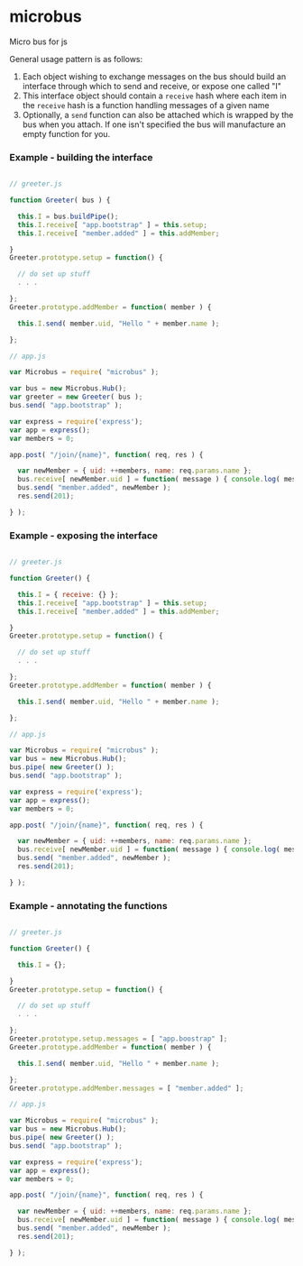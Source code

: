 microbus
========

Micro bus for js

General usage pattern is as follows:

1. Each object wishing to exchange messages on the bus should build an interface through which to send and receive, or expose one called "I"
2. This interface object should contain a `receive` hash where each item in the `receive` hash is a function handling messages of a given name
3. Optionally, a `send` function can also be attached which is wrapped by the bus when you attach. If one isn't specified the bus will manufacture an empty function for you.

### Example - building the interface

````javascript

// greeter.js

function Greeter( bus ) {

  this.I = bus.buildPipe();
  this.I.receive[ "app.bootstrap" ] = this.setup;
  this.I.receive[ "member.added" ] = this.addMember;

}
Greeter.prototype.setup = function() {

  // do set up stuff
  . . .

};
Greeter.prototype.addMember = function( member ) {

  this.I.send( member.uid, "Hello " + member.name );

};

// app.js

var Microbus = require( "microbus" );

var bus = new Microbus.Hub();
var greeter = new Greeter( bus );
bus.send( "app.bootstrap" );

var express = require('express');
var app = express();
var members = 0;

app.post( "/join/{name}", function( req, res ) {

  var newMember = { uid: ++members, name: req.params.name };
  bus.receive[ newMember.uid ] = function( message ) { console.log( message ); };
  bus.send( "member.added", newMember );
  res.send(201);

} );
````

### Example - exposing the interface

````javascript

// greeter.js

function Greeter() {

  this.I = { receive: {} };
  this.I.receive[ "app.bootstrap" ] = this.setup;
  this.I.receive[ "member.added" ] = this.addMember;

}
Greeter.prototype.setup = function() {

  // do set up stuff
  . . .

};
Greeter.prototype.addMember = function( member ) {

  this.I.send( member.uid, "Hello " + member.name );

};

// app.js

var Microbus = require( "microbus" );
var bus = new Microbus.Hub();
bus.pipe( new Greeter() );
bus.send( "app.bootstrap" );

var express = require('express');
var app = express();
var members = 0;

app.post( "/join/{name}", function( req, res ) {

  var newMember = { uid: ++members, name: req.params.name };
  bus.receive[ newMember.uid ] = function( message ) { console.log( message ); };
  bus.send( "member.added", newMember );
  res.send(201);

} );
````


### Example - annotating the functions

````javascript

// greeter.js

function Greeter() {

  this.I = {};

}
Greeter.prototype.setup = function() {

  // do set up stuff
  . . .

};
Greeter.prototype.setup.messages = [ "app.boostrap" ];
Greeter.prototype.addMember = function( member ) {

  this.I.send( member.uid, "Hello " + member.name );

};
Greeter.prototype.addMember.messages = [ "member.added" ];

// app.js

var Microbus = require( "microbus" );
var bus = new Microbus.Hub();
bus.pipe( new Greeter() );
bus.send( "app.bootstrap" );

var express = require('express');
var app = express();
var members = 0;

app.post( "/join/{name}", function( req, res ) {

  var newMember = { uid: ++members, name: req.params.name };
  bus.receive[ newMember.uid ] = function( message ) { console.log( message ); };
  bus.send( "member.added", newMember );
  res.send(201);

} );
````
